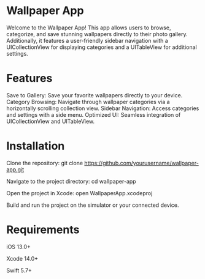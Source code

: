 # Wallpaper App

Welcome to the Wallpaper App! This app allows users to browse, categorize, and save stunning wallpapers directly to their photo gallery. Additionally, it features a user-friendly sidebar navigation with a UICollectionView for displaying categories and a UITableView for additional settings.

# Features
Save to Gallery: Save your favorite wallpapers directly to your device.
Category Browsing: Navigate through wallpaper categories via a horizontally scrolling collection view.
Sidebar Navigation: Access categories and settings with a side menu.
Optimized UI: Seamless integration of UICollectionView and UITableView.

# Installation

Clone the repository: 
git clone https://github.com/yourusername/wallpaper-app.git

Navigate to the project directory:
cd wallpaper-app

Open the project in Xcode:
open WallpaperApp.xcodeproj

Build and run the project on the simulator or your connected device.

# Requirements

iOS 13.0+ 

Xcode 14.0+

Swift 5.7+

